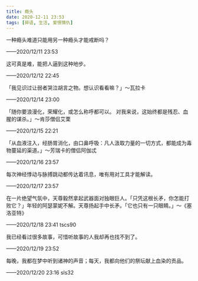 ```yaml
---
title: 瘾头
date: 2020-12-11 23:53
tags: [碎语, 生活, 爱恨情仇]
---
```


一种瘾头难道只能用另一种瘾头才能戒断吗？

——2020/12/11 23:53

这可真是难，能把人逼到这种地步。

——2020/12/12 22:45

「我见识过让弱者哭泣胡言之物。想认识看看嘛？」～瓦拉卡
 
——2020/12/14 23:00

「随你要浪漫化，荣耀化，或怎么称呼都可以。 对我来说，这始终都是残忍、血腥的谋杀。」～肯莎僧侣艾栗

——2020/12/15 22:21

「从血液注入，经肠胃消化，由口鼻呼吸：凡人汲取力量的一切方式，都能成为毒物蔓延的渠道。」～芳瑞卡的僧侣阿伽忒

——2020/12/16 23:57

每次神经悸动与脉搏跳动都传达着讯息，唯有用对工具才能解读。

——2020/12/17 23:57

在一片绝望气氛中，天尊毅然拿起武器面对独眼巨人。「只凭这根长矛，你怎能打败它？」年轻的阿瑟蒙妮不解。天尊扬起手中长矛。「它也只有一只眼睛。」～《塞洛亚特》

——2020/12/18 23:41 tscs90

我已经看过很多故事，可惜听故事的人我却再也找不到了。

——2020/12/19 23:52

每晚，我都在梦中听到诸神的声音；每天，我都向他们的祭坛献上血染的贡品。

——2020/12/20 23:16 sls32
